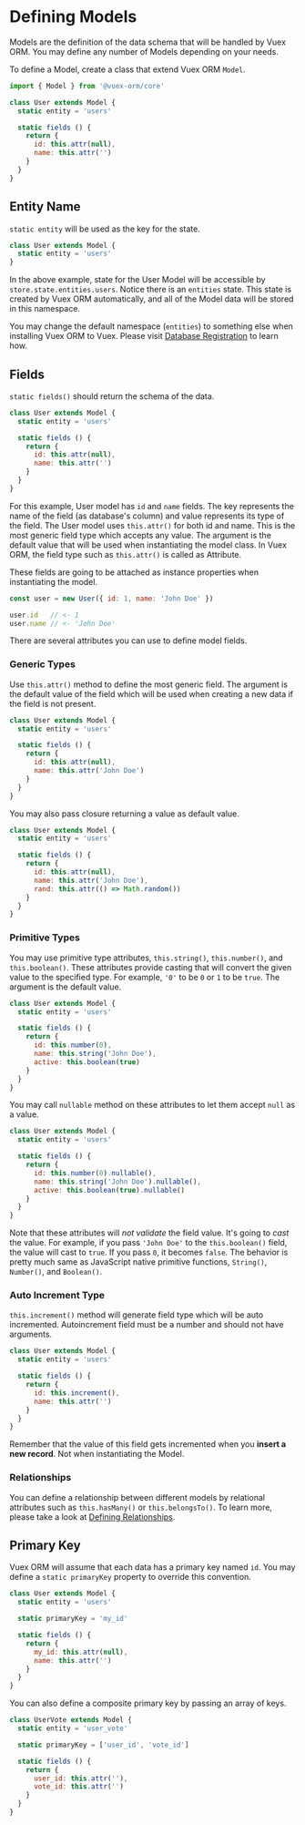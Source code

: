 # Defining Models

Models are the definition of the data schema that will be handled by Vuex ORM. You may define any number of Models depending on your needs. 

To define a Model, create a class that extend Vuex ORM `Model`.

```js
import { Model } from '@vuex-orm/core'

class User extends Model {
  static entity = 'users'

  static fields () {
    return {
      id: this.attr(null),
      name: this.attr('')
    }
  }
}
```

## Entity Name

`static entity` will be used as the key for the state.

```js
class User extends Model {
  static entity = 'users'
}
```

In the above example, state for the User Model will be accessible by `store.state.entities.users`. Notice there is an `entities` state. This state is created by Vuex ORM automatically, and all of the Model data will be stored in this namespace.

You may change the default namespace (`entities`) to something else when installing Vuex ORM to Vuex. Please visit [Database Registration](/guide/model/database-registration) to learn how.

## Fields

`static fields()` should return the schema of the data.

```js
class User extends Model {
  static entity = 'users'

  static fields () {
    return {
      id: this.attr(null),
      name: this.attr('')
    }
  }
}
```

For this example, User model has `id` and `name` fields. The key represents the name of the field (as database's column) and value represents its type of the field. The User model uses `this.attr()` for both id and name. This is the most generic field type which accepts any value. The argument is the default value that will be used when instantiating the model class. In Vuex ORM, the field type such as `this.attr()` is called as Attribute.

These fields are going to be attached as instance properties when instantiating the model.

```js
const user = new User({ id: 1, name: 'John Doe' })

user.id   // <- 1
user.name // <- 'John Doe'
```

There are several attributes you can use to define model fields.

### Generic Types

Use `this.attr()` method to define the most generic field. The argument is the default value of the field which will be used when creating a new data if the field is not present.

```js
class User extends Model {
  static entity = 'users'

  static fields () {
    return {
      id: this.attr(null),
      name: this.attr('John Doe')
    }
  }
}
```

You may also pass closure returning a value as default value.

```js
class User extends Model {
  static entity = 'users'

  static fields () {
    return {
      id: this.attr(null),
      name: this.attr('John Doe'),
      rand: this.attr(() => Math.random())
    }
  }
}
```

### Primitive Types

You may use primitive type attributes, `this.string()`, `this.number()`, and `this.boolean()`. These attributes provide casting that will convert the given value to the specified type. For example, `'0'` to be `0` or `1` to be `true`. The argument is the default value.

```js
class User extends Model {
  static entity = 'users'

  static fields () {
    return {
      id: this.number(0),
      name: this.string('John Doe'),
      active: this.boolean(true)
    }
  }
}
```

You may call `nullable` method on these attributes to let them accept `null` as a value.

```js
class User extends Model {
  static entity = 'users'

  static fields () {
    return {
      id: this.number(0).nullable(),
      name: this.string('John Doe').nullable(),
      active: this.boolean(true).nullable()
    }
  }
}
```

Note that these attributes will *not validate* the field value. It's going to *cast* the value. For example, if you pass `'John Doe'` to the `this.boolean()` field, the value will cast to `true`. If you pass `0`, it becomes `false`. The behavior is pretty much same as JavaScript native primitive functions, `String()`, `Number()`, and `Boolean()`.

### Auto Increment Type

`this.increment()` method will generate field type which will be auto incremented. Autoincrement field must be a number and should not have arguments.

```js
class User extends Model {
  static entity = 'users'

  static fields () {
    return {
      id: this.increment(),
      name: this.attr('')
    }
  }
}
```

Remember that the value of this field gets incremented when you **insert a new record**. Not when instantiating the Model.

### Relationships

You can define a relationship between different models by relational attributes such as `this.hasMany()` or `this.belongsTo()`. To learn more, please take a look at [Defining Relationships](relationships.md).

## Primary Key

Vuex ORM will assume that each data has a primary key named `id`. You may define a `static primaryKey` property to override this convention.

```js
class User extends Model {
  static entity = 'users'

  static primaryKey = 'my_id'

  static fields () {
    return {
      my_id: this.attr(null),
      name: this.attr('')
    }
  }
}
```

You can also define a composite primary key by passing an array of keys.

```js
class UserVote extends Model {
  static entity = 'user_vote'

  static primaryKey = ['user_id', 'vote_id']

  static fields () {
    return {
      user_id: this.attr(''),
      vote_id: this.attr('')
    }
  }
}
```

